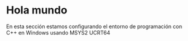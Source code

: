 # Hola mundo

En esta sección estamos configurando el entorno de programación con C++ en Windows usando MSYS2 UCRT64